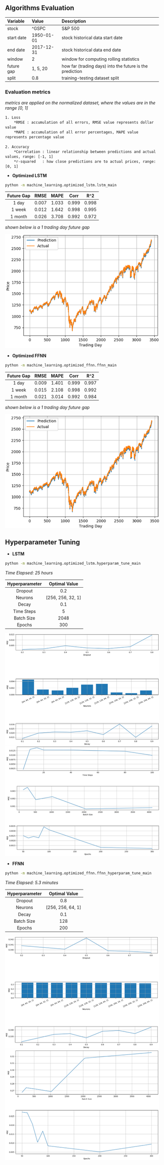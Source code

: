 ## Algorithms Evaluation

|  Variable  | Value       | Description |
| :--------- | :---------- | :---------- |
| stock      | ^GSPC       | S&P 500 |
| start date | 1950-01-01  | stock historical data start date |
| end date   | 2017-12-31  | stock historical data end date |
| window     | 2           | window for computing rolling statistics |
| future gap | 1, 5, 20    | how far (trading days) into the future is the prediction |
| split      | 0.8         | training-testing dataset split |

### Evaluation metrics
*metrics are applied on the normalized dataset, where the values are in the range [0, 1]*

    1. Loss
        *RMSE : accumulation of all errors, RMSE value represents dollar value
        *MAPE : accumulation of all error percentages, MAPE value represents percentage value

    2. Accuracy
        *Correlation : linear relationship between predictions and actual values, range: [-1, 1]
        *r-squared   : how close predictions are to actual prices, range: [0, 1]

* <strong> Optimized LSTM </strong>
```sh
python -m machine_learning.optimized_lstm.lstm_main
```
| Future Gap | RMSE | MAPE | Corr | R^2 |
| :--------: | :--: | :--: | :--: | :--: |
| 1 day      | 0.007| 1.033| 0.999| 0.998|
| 1 week     | 0.012| 1.642| 0.998| 0.995|
| 1 month    | 0.026| 3.708| 0.992| 0.972|

*shown below is a 1 trading day future gap*

![Optimized LSTM](https://github.com/ahmedhamdi96/ML4T/blob/master/results/optimized_lstm.png)

* <strong> Optimized FFNN </strong>
```sh
python -m machine_learning.optimized_ffnn.ffnn_main
```
| Future Gap | RMSE | MAPE | Corr | R^2 |
| :--------: | :--: | :--: | :--: | :-: |
| 1 day      | 0.009| 1.401| 0.999| 0.997|
| 1 week     | 0.015| 2.108| 0.998| 0.992|
| 1 month    | 0.021| 3.014| 0.992| 0.984|

*shown below is a 1 trading day future gap*

![Optimized FFNN](https://github.com/ahmedhamdi96/ML4T/blob/master/results/optimized_ffnn.png)

## Hyperparameter Tuning

* <strong> LSTM </strong>
```sh
python -m machine_learning.optimized_lstm.hyperparam_tune_main
```
*Time Elapsed: 25 hours*

| Hyperparameter | Optimal Value |
| :------------: | :-----------: |
| Dropout        | 0.2           |
| Neurons        | [256, 256, 32, 1] |
| Decay          | 0.1           |
| Time Steps     | 5             |
| Batch Size     | 2048          |
| Epochs         | 300           |

![LSTM Hyperparam Tune 1](https://github.com/ahmedhamdi96/ML4T/blob/master/results/hyperparam_tune_lstm1.png)
![LSTM Hyperparam Tune 2](https://github.com/ahmedhamdi96/ML4T/blob/master/results/hyperparam_tune_lstm2.png)

* <strong> FFNN </strong>
```sh
python -m machine_learning.optimized_ffnn.ffnn_hyperparam_tune_main
```
*Time Elapsed: 5.3 minutes*

| Hyperparameter | Optimal Value |
| :------------: | :-----------: |
| Dropout        | 0.8           |
| Neurons        | [256, 256, 64, 1] |
| Decay          | 0.1           |
| Batch Size     | 128           |
| Epochs         | 200           |

![FFNN Hyperparam Tune 1](https://github.com/ahmedhamdi96/ML4T/blob/master/results/hyperparam_tune_ffnn1.png)
![FFNN Hyperparam Tune 2](https://github.com/ahmedhamdi96/ML4T/blob/master/results/hyperparam_tune_ffnn2.png)